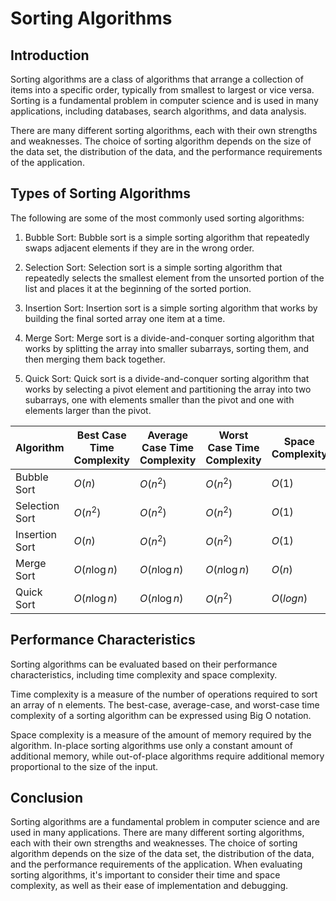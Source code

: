 # Sorting Algorithms

## Introduction

Sorting algorithms are a class of algorithms that arrange a collection of items into a specific order, typically from smallest to largest or vice versa. Sorting is a fundamental problem in computer science and is used in many applications, including databases, search algorithms, and data analysis.

There are many different sorting algorithms, each with their own strengths and weaknesses. The choice of sorting algorithm depends on the size of the data set, the distribution of the data, and the performance requirements of the application.

## Types of Sorting Algorithms

The following are some of the most commonly used sorting algorithms:

1. Bubble Sort: Bubble sort is a simple sorting algorithm that repeatedly swaps adjacent elements if they are in the wrong order.

2. Selection Sort: Selection sort is a simple sorting algorithm that repeatedly selects the smallest element from the unsorted portion of the list and places it at the beginning of the sorted portion.

3. Insertion Sort: Insertion sort is a simple sorting algorithm that works by building the final sorted array one item at a time.

4. Merge Sort: Merge sort is a divide-and-conquer sorting algorithm that works by splitting the array into smaller subarrays, sorting them, and then merging them back together.

5. Quick Sort: Quick sort is a divide-and-conquer sorting algorithm that works by selecting a pivot element and partitioning the array into two subarrays, one with elements smaller than the pivot and one with elements larger than the pivot.

| **Algorithm**  | **Best Case Time Complexity** | **Average Case Time Complexity** | **Worst Case Time Complexity** | **Space Complexity** |
| -------------- | ----------------------------- | -------------------------------- | ------------------------------ | -------------------- |
| Bubble Sort    | $O(n)$                        | $O(n^2)$                         | $O(n^2)$                       | $O(1)$               |
| Selection Sort | $O(n^2)$                      | $O(n^2)$                         | $O(n^2)$                       | $O(1)$               |
| Insertion Sort | $O(n)$                        | $O(n^2)$                         | $O(n^2)$                       | $O(1)$               |
| Merge Sort     | $O(n\log n)$                  | $O(n\log n)$                     | $O(n\log n)$                   | $O(n)$               |
| Quick Sort     | $O(n\log n)$                  | $O(n\log n)$                     | $O(n^2)$                       | $O(log n)$           |

## Performance Characteristics

Sorting algorithms can be evaluated based on their performance characteristics, including time complexity and space complexity.

Time complexity is a measure of the number of operations required to sort an array of n elements. The best-case, average-case, and worst-case time complexity of a sorting algorithm can be expressed using Big O notation.

Space complexity is a measure of the amount of memory required by the algorithm. In-place sorting algorithms use only a constant amount of additional memory, while out-of-place algorithms require additional memory proportional to the size of the input.

## Conclusion

Sorting algorithms are a fundamental problem in computer science and are used in many applications. There are many different sorting algorithms, each with their own strengths and weaknesses. The choice of sorting algorithm depends on the size of the data set, the distribution of the data, and the performance requirements of the application. When evaluating sorting algorithms, it's important to consider their time and space complexity, as well as their ease of implementation and debugging.